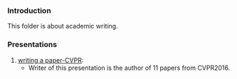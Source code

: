 ### Introduction
This folder is about academic writing.

### Presentations
1. [writing a paper-CVPR][1]:
	- Writer of this presentation is the author of 11 papers from CVPR2016. 

[1]:	http://faculty.ucmerced.edu/mhyang/course/eecs286/index.htm